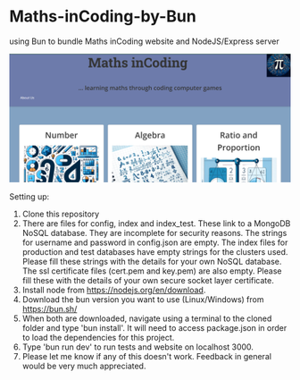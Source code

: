 # Maths-inCoding-by-Bun
using Bun to bundle Maths inCoding website and NodeJS/Express server


![](https://github.com/tobyStone/Maths-inCoding-by-Bun/blob/main/gif_folder/landing_page.PNG)



Setting up:

1) Clone this repository
2) There are files for config, index and index_test. These link to a MongoDB NoSQL database. They are incomplete for security reasons. The strings for username and password in config.json are empty. The index files for production and test databases have empty strings for the clusters used. Please fill these strings with the details for your own NoSQL database. The ssl certificate files (cert.pem and key.pem) are also empty. Please fill these with the details of your own secure socket layer certificate.
3) Install node from https://nodejs.org/en/download. 
4) Download the bun version you want to use (Linux/Windows) from https://bun.sh/
5) When both are downloaded, navigate using a terminal to the cloned folder and type 'bun install'. It will need to access package.json in order to load the dependencies for this project.
6) Type 'bun run dev' to run tests and website on localhost 3000.
7) Please let me know if any of this doesn't work. Feedback in general would be very much appreciated. 
